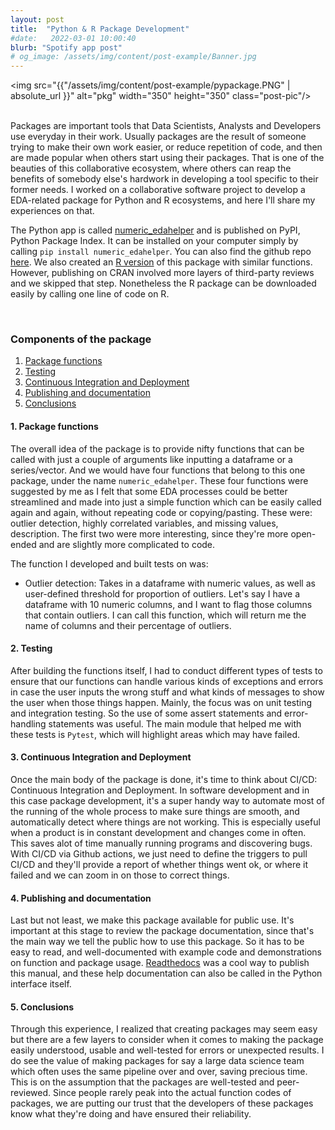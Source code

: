```yaml
---
layout: post
title:  "Python & R Package Development"
#date:   2022-03-01 10:00:40
blurb: "Spotify app post"
# og_image: /assets/img/content/post-example/Banner.jpg
---
```


<img src="{{"/assets/img/content/post-example/pypackage.PNG" | absolute_url }}" alt="pkg" width="350" height="350" class="post-pic"/>
<br />
<br />

Packages are important tools that Data Scientists, Analysts and Developers use everyday in their work. Usually packages are the result of someone trying to make their own work easier, or reduce repetition of code, and then are made popular when others start using their packages. That is one of the beauties of this collaborative ecosystem, where others can reap the benefits of somebody else's hardwork in developing a tool specific to their former needs. I worked on a collaborative software project to develop a EDA-related package for Python and R ecosystems, and here I'll share my experiences on that.

The Python app is called [numeric_edahelper](https://pypi.org/project/numeric-edahelper/) and is published on PyPI, Python Package Index. It can be installed on your computer simply by calling `pip install numeric_edahelper`. You can also find the github repo [here](https://github.com/UBC-MDS/numeric_edahelper). We also created an [R version](https://github.com/UBC-MDS/nedahelpeR) of this package with similar functions. However, publishing on CRAN involved more layers of third-party reviews and we skipped that step. Nonetheless the R package can be downloaded easily by calling one line of code on R.

<br />

### Components of the package

1. [Package functions](#1-package-functions)
2. [Testing](#2-testing)
3. [Continuous Integration and Deployment](#3-continuous-integration-and-deployment)
4. [Publishing and documentation](#4-publishing-and-documentation)
5. [Conclusions](#5-conclusions)

#### 1. Package functions
The overall idea of the package is to provide nifty functions that can be called with just a couple of arguments like inputting a dataframe or a series/vector. And we would have four functions that belong to this one package, under the name `numeric_edahelper`. These four functions were suggested by me as I felt that some EDA processes could be better streamlined and made into just a simple function which can be easily called again and again, without repeating code or copying/pasting. These were: outlier detection, highly correlated variables, and missing values, description. The first two were more interesting, since they're more open-ended and are slightly more complicated to code.

The function I developed and built tests on was:
- Outlier detection: Takes in a dataframe with numeric values, as well as user-defined threshold for proportion of outliers. Let's say I have a dataframe with 10 numeric columns, and I want to flag those columns that contain outliers. I can call this function, which will return me the name of columns and their percentage of outliers. 

#### 2. Testing
After building the functions itself, I had to conduct different types of tests to ensure that our functions can handle various kinds of exceptions and errors in case the user inputs the wrong stuff and what kinds of messages to show the user when those things happen. Mainly, the focus was on unit testing and integration testing. So the use of some assert statements and error-handling statements was useful. The main module that helped me with these tests is `Pytest`, which will highlight areas which may have failed.

#### 3. Continuous Integration and Deployment
Once the main body of the package is done, it's time to think about CI/CD: Continuous Integration and Deployment. In software development and in this case package development, it's a super handy way to automate most of the running of the whole process to make sure things are smooth, and automatically detect where things are not working. This is especially useful when a product is in constant development and changes come in often. This saves alot of time manually running programs and discovering bugs. With CI/CD via Github actions, we just need to define the triggers to pull CI/CD and they'll provide a report of whether things went ok, or where it failed and we can zoom in on those to correct things.

#### 4. Publishing and documentation
Last but not least, we make this package available for public use. It's important at this stage to review the package documentation, since that's the main way we tell the public how to use this package. So it has to be easy to read, and well-documented with example code and demonstrations on function and package usage. [Readthedocs](https://numeric-edahelper.readthedocs.io/en/latest/) was a cool way to publish this manual, and these help documentation can also be called in the Python interface itself.

#### 5. Conclusions
Through this experience, I realized that creating packages may seem easy but there are a few layers to consider when it comes to making the package easily understood, usable and well-tested for errors or unexpected results. I do see the value of making packages for say a large data science team which often uses the same pipeline over and over, saving precious time. This is on the assumption that the packages are well-tested and peer-reviewed. Since people rarely peak into the actual function codes of packages, we are putting our trust that the developers of these packages know what they're doing and have ensured their reliability.
